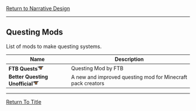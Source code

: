 [Return to Narrative Design](../narrative_design.md#Narrative-Design)

----
## Questing Mods

List of mods to make questing systems.

| Name                                                                                                                                 | Description                                                 |
| ------------------------------------------------------------------------------------------------------------------------------------ | ----------------------------------------------------------- |
| **FTB Quests**[![](/images/curseforge.png)](https://www.curseforge.com/minecraft/mc-mods/ftb-quests-forge)                           | Questing Mod by FTB                                         |
| **Better Questing Unofficial**[![](/images/curseforge.png)](https://www.curseforge.com/minecraft/mc-mods/better-questing-unofficial) | A new and improved questing mod for Minecraft pack creators |

----
[Return To Title](#Questing-Mods)

